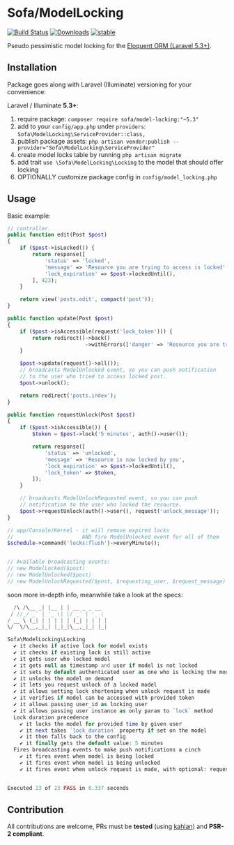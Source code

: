 # Sofa/ModelLocking

[![Build Status](https://travis-ci.org/jarektkaczyk/model-locking.svg)](https://travis-ci.org/jarektkaczyk/model-locking) [![Downloads](https://poser.pugx.org/sofa/model-locking/downloads)](https://packagist.org/packages/sofa/model-locking) [![stable](https://poser.pugx.org/sofa/model-locking/v/stable.svg)](https://packagist.org/packages/sofa/model-locking)

Pseudo pessimistic model locking for the [Eloquent ORM (Laravel 5.3+)](https://laravel.com/docs/5.3/eloquent). 

## Installation

Package goes along with Laravel (Illuminate) versioning for your convenience:

Laravel / Illuminate **5.3+**:

1. require package: `composer require sofa/model-locking:"~5.3"`
2. add to your `config/app.php` under `providers`: `Sofa\ModelLocking\ServiceProvider::class,`
3. publish package assets: `php artisan vendor:publish --provider="Sofa\ModelLocking\ServiceProvider"`
4. create model locks table by running `php artisan migrate`
5. add trait `use \Sofa\ModelLocking\Locking` to the model that should offer locking
6. OPTIONALLY customize package config in `config/model_locking.php`


## Usage

Basic example:

```php
// controller
public function edit(Post $post)
{
    if ($post->isLocked()) {
        return response([
            'status' => 'locked',
            'message' => 'Resource you are trying to access is locked',
            'lock_expiration' => $post->lockedUntil(),
        ], 423);
    }

    return view('posts.edit', compact('post'));
}

public function update(Post $post)
{
    if ($post->isAccessible(request('lock_token'))) {
        return redirect()->back()
                         ->withErrors(['danger' => 'Resource you are trying to update is locked']);
    }

    $post->update(request()->all());
    // broadcasts ModelUnlocked event, so you can push notification
    // to the user who tried to access locked post.
    $post->unlock();

    return redirect('posts.index');
}

public function requestUnlock(Post $post)
{
    if ($post->isAccessible()) {
        $token = $post->lock('5 minutes', auth()->user());

        return response([
            'status' => 'unlocked',
            'message' => 'Resource is now locked by you',
            'lock_expiration' => $post->lockedUntil(),
            'lock_token' => $token,
        ]);
    }

    // broadcasts ModelUnlockRequested event, so you can push
    // notification to the user who locked the resource.
    $post->requestUnlock(auth()->user(), request('unlock_message'));
}

// app/Console/Kernel - it will remove expired locks
//                      AND fire ModelUnlocked event for all of them
$schedule->command('locks:flush')->everyMinute();


// Available broadcasting events:
// new ModelLocked($post)
// new ModelUnlocked($post)
// new ModelUnlockRequested($post, $requesting_user, $request_message)
```


soon more in-depth info, meanwhile take a look at the specs:

```php
  /\ /\__ _| |__ | | __ _ _ __
 / //_/ _` | '_ \| |/ _` | '_ \
/ __ \ (_| | | | | | (_| | | | |
\/  \/\__,_|_| |_|_|\__,_|_| |_|

Sofa\ModelLocking\Locking
  ✔ it checks if active lock for model exists
  ✔ it checks if existing lock is still active
  ✔ it gets user who locked model
  ✔ it gets null as timestamp and user if model is not locked
  ✔ it sets by default authenticated user as one who is locking the model
  ✔ it unlocks the model on demand
  ✔ it lets you request unlock of a locked model
  ✔ it allows setting lock shortening when unlock request is made
  ✔ it verifies if model can be accessed with provided token
  ✔ it allows passing user_id as locking user
  ✔ it allows passing user instance as only param to `lock` method
  Lock duration precedence
    ✔ it locks the model for provided time by given user
    ✔ it next takes `lock_duration` property if set on the model
    ✔ it then falls back to the config
    ✔ it finally gets the default value: 5 minutes
  Fires broadcasting events to make push notifications a cinch
    ✔ it fires event when model is being locked
    ✔ it fires event when model is being unlocked
    ✔ it fires event when unlock request is made, with optional: requesting user and his message


Executed 23 of 23 PASS in 0.337 seconds
```


## Contribution

All contributions are welcome, PRs must be **tested** (using [kahlan](http://kahlan.readthedocs.io)) and  **PSR-2 compliant**.

